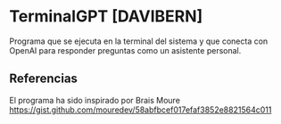 # TerminalGPT [DAVIBERN]

Programa que se ejecuta en la terminal del sistema y que conecta con OpenAI para responder preguntas como un asistente personal.

## Referencias

El programa ha sido inspirado por Brais Moure https://gist.github.com/mouredev/58abfbcef017efaf3852e8821564c011

